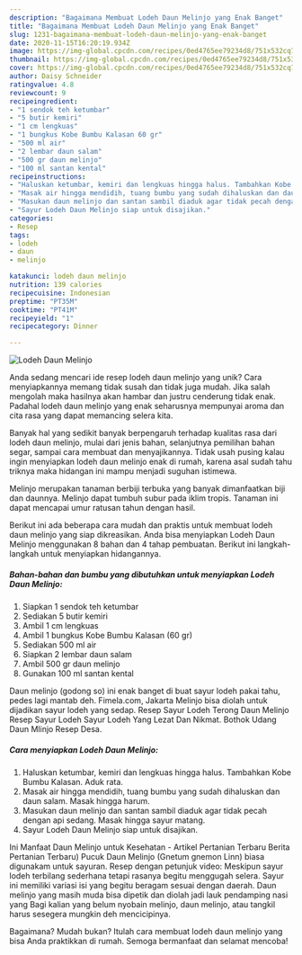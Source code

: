 ```yaml
---
description: "Bagaimana Membuat Lodeh Daun Melinjo yang Enak Banget"
title: "Bagaimana Membuat Lodeh Daun Melinjo yang Enak Banget"
slug: 1231-bagaimana-membuat-lodeh-daun-melinjo-yang-enak-banget
date: 2020-11-15T16:20:19.934Z
image: https://img-global.cpcdn.com/recipes/0ed4765ee79234d8/751x532cq70/lodeh-daun-melinjo-foto-resep-utama.jpg
thumbnail: https://img-global.cpcdn.com/recipes/0ed4765ee79234d8/751x532cq70/lodeh-daun-melinjo-foto-resep-utama.jpg
cover: https://img-global.cpcdn.com/recipes/0ed4765ee79234d8/751x532cq70/lodeh-daun-melinjo-foto-resep-utama.jpg
author: Daisy Schneider
ratingvalue: 4.8
reviewcount: 9
recipeingredient:
- "1 sendok teh ketumbar"
- "5 butir kemiri"
- "1 cm lengkuas"
- "1 bungkus Kobe Bumbu Kalasan 60 gr"
- "500 ml air"
- "2 lembar daun salam"
- "500 gr daun melinjo"
- "100 ml santan kental"
recipeinstructions:
- "Haluskan ketumbar, kemiri dan lengkuas hingga halus. Tambahkan Kobe Bumbu Kalasan. Aduk rata."
- "Masak air hingga mendidih, tuang bumbu yang sudah dihaluskan dan daun salam. Masak hingga harum."
- "Masukan daun melinjo dan santan sambil diaduk agar tidak pecah dengan api sedang. Masak hingga sayur matang."
- "Sayur Lodeh Daun Melinjo siap untuk disajikan."
categories:
- Resep
tags:
- lodeh
- daun
- melinjo

katakunci: lodeh daun melinjo 
nutrition: 139 calories
recipecuisine: Indonesian
preptime: "PT35M"
cooktime: "PT41M"
recipeyield: "1"
recipecategory: Dinner

---
```



![Lodeh Daun Melinjo](https://img-global.cpcdn.com/recipes/0ed4765ee79234d8/751x532cq70/lodeh-daun-melinjo-foto-resep-utama.jpg)

Anda sedang mencari ide resep lodeh daun melinjo yang unik? Cara menyiapkannya memang tidak susah dan tidak juga mudah. Jika salah mengolah maka hasilnya akan hambar dan justru cenderung tidak enak. Padahal lodeh daun melinjo yang enak seharusnya mempunyai aroma dan cita rasa yang dapat memancing selera kita.

Banyak hal yang sedikit banyak berpengaruh terhadap kualitas rasa dari lodeh daun melinjo, mulai dari jenis bahan, selanjutnya pemilihan bahan segar, sampai cara membuat dan menyajikannya. Tidak usah pusing kalau ingin menyiapkan lodeh daun melinjo enak di rumah, karena asal sudah tahu triknya maka hidangan ini mampu menjadi suguhan istimewa.

Melinjo merupakan tanaman berbiji terbuka yang banyak dimanfaatkan biji dan daunnya. Melinjo dapat tumbuh subur pada iklim tropis. Tanaman ini dapat mencapai umur ratusan tahun dengan hasil.


Berikut ini ada beberapa cara mudah dan praktis untuk membuat lodeh daun melinjo yang siap dikreasikan. Anda bisa menyiapkan Lodeh Daun Melinjo menggunakan 8 bahan dan 4 tahap pembuatan. Berikut ini langkah-langkah untuk menyiapkan hidangannya.

<!--inarticleads1-->

##### Bahan-bahan dan bumbu yang dibutuhkan untuk menyiapkan Lodeh Daun Melinjo:

1. Siapkan 1 sendok teh ketumbar
1. Sediakan 5 butir kemiri
1. Ambil 1 cm lengkuas
1. Ambil 1 bungkus Kobe Bumbu Kalasan (60 gr)
1. Sediakan 500 ml air
1. Siapkan 2 lembar daun salam
1. Ambil 500 gr daun melinjo
1. Gunakan 100 ml santan kental


Daun melinjo (godong so) ini enak banget di buat sayur lodeh pakai tahu, pedes lagi mantab deh. Fimela.com, Jakarta Melinjo bisa diolah untuk dijadikan sayur lodeh yang sedap. Resep Sayur Lodeh Terong Daun Melinjo Resep Sayur Lodeh Sayur Lodeh Yang Lezat Dan Nikmat. Bothok Udang Daun Mlinjo Resep Desa. 

<!--inarticleads2-->

##### Cara menyiapkan Lodeh Daun Melinjo:

1. Haluskan ketumbar, kemiri dan lengkuas hingga halus. Tambahkan Kobe Bumbu Kalasan. Aduk rata.
1. Masak air hingga mendidih, tuang bumbu yang sudah dihaluskan dan daun salam. Masak hingga harum.
1. Masukan daun melinjo dan santan sambil diaduk agar tidak pecah dengan api sedang. Masak hingga sayur matang.
1. Sayur Lodeh Daun Melinjo siap untuk disajikan.


Ini Manfaat Daun Melinjo untuk Kesehatan - Artikel Pertanian Terbaru Berita Pertanian Terbaru) Pucuk Daun Melinjo (Gnetum gnemon Linn) biasa digunakam untuk sayuran. Resep dengan petunjuk video: Meskipun sayur lodeh terbilang sederhana tetapi rasanya begitu menggugah selera. Sayur ini memiliki variasi isi yang begitu beragam sesuai dengan daerah. Daun melinjo yang masih muda bisa dipetik dan diolah jadi lauk pendamping nasi yang Bagi kalian yang belum nyobain melinjo, daun melinjo, atau tangkil harus sesegera mungkin deh mencicipinya. 

Bagaimana? Mudah bukan? Itulah cara membuat lodeh daun melinjo yang bisa Anda praktikkan di rumah. Semoga bermanfaat dan selamat mencoba!
